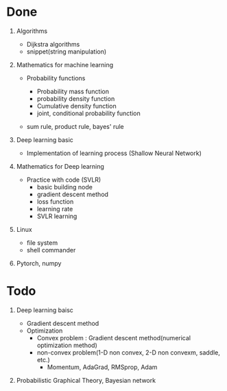 # Done

1. Algorithms
    - Dijkstra algorithms
    - snippet(string manipulation)

2. Mathematics for machine learning
    - Probability functions
        - Probability mass function
        - probability density function
        - Cumulative density function
        - joint, conditional probability function

    - sum rule, product rule, bayes' rule

3. Deep learning basic
    - Implementation of learning process (Shallow Neural Network)

4. Mathematics for Deep learning
    - Practice with code (SVLR)
        - basic building node
        - gradient descent method
        - loss function
        - learning rate
        - SVLR learning

5. Linux
    - file system
    - shell commander

6. Pytorch, numpy


# Todo

1. Deep learning baisc
    - Gradient descent method
    - Optimization
        - Convex problem : Gradient descent method(numerical optimization method)
        - non-convex problem(1-D non convex, 2-D non convexm, saddle, etc.)
            - Momentum, AdaGrad, RMSprop, Adam

2. Probabilistic Graphical Theory, Bayesian network



